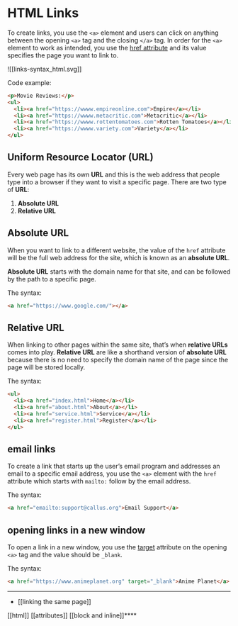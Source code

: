 # HTML Links

To create links, you use the `<a>` element and users can click on anything between the opening `<a>` tag and the closing `</a>` tag. In order for the `<a>` element to work as intended, you use the [href attribute](attributes#^fff13b) and its value specifies the page you want to link to.

![[links-syntax_html.svg]]

Code example:

```html
<p>Movie Reviews:</p>
<ul>
  <li><a href="https://wwww.empireonline.com">Empire</a></li>
  <li><a href="https://wwww.metacritic.com">Metacritic</a></li>
  <li><a href="https://wwww.rottentomatoes.com">Rotten Tomatoes</a></li>
  <li><a href="https://wwww.variety.com">Variety</a></li>
</ul>
```

## Uniform Resource Locator (URL)

Every web page has its own **URL** and this is the web address that people type into a browser if they want to visit a specific page. There are two type of **URL**:

1. **Absolute URL**
2. **Relative URL**

## Absolute URL

When you want to link to a different website, the value of the `href` attribute will be the full web address for the site, which is known as an **absolute URL**.

**Absolute URL** starts with the domain name for that site, and can be followed by the path to a specific page.

The syntax:

```html
<a href="https://www.google.com/"></a>
```

## Relative URL

When linking to other pages within the same site, that’s when **relative URLs** comes into play. **Relative URL** are like a shorthand version of **absolute URL** because there is no need to specify the domain name of the page since the page will be stored locally.

The syntax:

```html
<ul>
  <li><a href="index.html">Home</a></li>
  <li><a href="about.html">About</a></li>
  <li><a href="service.html">Service</a></li>
  <li><a href="register.html">Register</a></li>
</ul>
```

## email links

To create a link that starts up the user’s email program and addresses an email to a specific email address, you use the `<a>` element with the `href` attribute which starts with `mailto:` follow by the email address.

The syntax:

```html
<a href="emailto:support@callus.org">Email Support</a>
```

## opening links in a new window

To open a link in a new window, you use the [target](attributes#^fff13b) attribute on the opening `<a>` tag and the value should be `_blank`.

The syntax:

```html
<a href="https://www.animeplanet.org" target="_blank">Anime Planet</a> <!-- opens in a new window -->
```

---

- [[linking the same page]]

[[html]]
[[attributes]]
[[block and inline]]****
